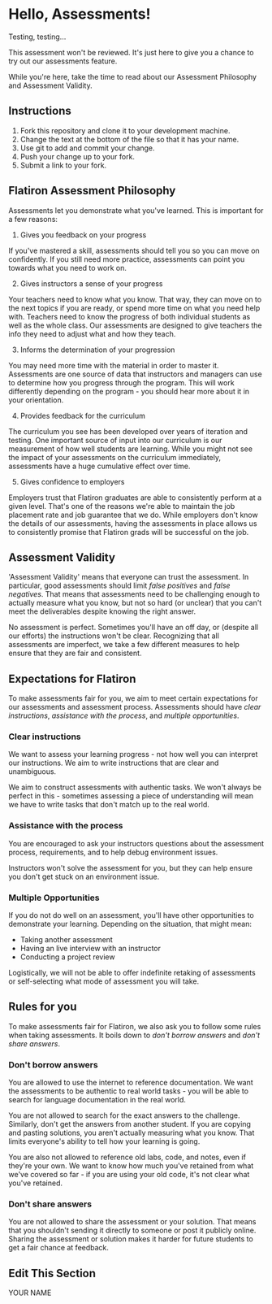# Hello, Assessments!

Testing, testing...

This assessment won't be reviewed. It's just here to give you a chance to try out our assessments feature.

While you're here, take the time to read about our Assessment Philosophy and Assessment Validity.

## Instructions

1. Fork this repository and clone it to your development machine.
2. Change the text at the bottom of the file so that it has your name.
3. Use git to add and commit your change.
4. Push your change up to your fork.
5. Submit a link to your fork.

## Flatiron Assessment Philosophy

Assessments let you demonstrate what you've learned. This is important for a few reasons:

1. Gives you feedback on your progress

If you've mastered a skill, assessments should tell you so you can move on confidently. If you still need more practice, assessments can point you towards what you need to work on.

2. Gives instructors a sense of your progress

Your teachers need to know what you know. That way, they can move on to the next topics if you are ready, or spend more time on what you need help with. Teachers need to know the progress of both individual students as well as the whole class. Our assessments are designed to give teachers the info they need to adjust what and how they teach.

3. Informs the determination of your progression

You may need more time with the material in order to master it. Assessments are one source of data that instructors and managers can use to determine how you progress through the program. This will work differently depending on the program - you should hear more about it in your orientation.

4. Provides feedback for the curriculum

The curriculum you see has been developed over years of iteration and testing. One important source of input into our curriculum is our measurement of how well students are learning. While you might not see the impact of your assessments on the curriculum immediately, assessments have a huge cumulative effect over time.

5. Gives confidence to employers

Employers trust that Flatiron graduates are able to consistently perform at a given level. That's one of the reasons we're able to maintain the job placement rate and job guarantee that we do. While employers don't know the details of our assessments, having the assessments in place allows us to consistently promise that Flatiron grads will be successful on the job. 


## Assessment Validity

'Assessment Validity' means that everyone can trust the assessment. In particular, good assessments should limit _false positives_ and _false negatives_. That means that assessments need to be challenging enough to actually measure what you know, but not so hard (or unclear) that you can't meet the deliverables despite knowing the right answer.

No assessment is perfect. Sometimes you'll have an off day, or (despite all our efforts) the instructions won't be clear.  Recognizing that all assessments are imperfect, we take a few different measures to help ensure that they are fair and consistent.

## Expectations for Flatiron

To make assessments fair for you, we aim to meet certain expectations for our assessments and assessment process. Assessments should have *clear instructions*, *assistance with the process*, and *multiple opportunities*. 

### Clear instructions

We want to assess your learning progress - not how well you can interpret our instructions. We aim to write instructions that are clear and unambiguous.

We aim to construct assessments with authentic tasks. We won't always be perfect in this - sometimes assessing a piece of understanding will mean we have to write tasks that don't match up to the real world. 

### Assistance with the process

You are encouraged to ask your instructors questions about the assessment process, requirements, and to help debug environment issues. 

Instructors won't solve the assessment for you, but they can help ensure you don't get stuck on an environment issue.

### Multiple Opportunities

If you do not do well on an assessment, you'll have other opportunities to demonstrate your learning. Depending on the situation, that might mean:

- Taking another assessment
- Having an live interview with an instructor
- Conducting a project review

Logistically, we will not be able to offer indefinite retaking of assessments or self-selecting what mode of assessment you will take.

## Rules for you

To make assessments fair for Flatiron, we also ask you to follow some rules when taking assessments. It boils down to 
*don't borrow answers* and *don't share answers*.

### Don't borrow answers

You are allowed to use the internet to reference documentation. We want the assessments to be authentic to real world tasks - you will be able to search for language documentation in the real world. 

You are not allowed to search for the exact answers to the challenge. Similarly, don't get the answers from another student. If you are copying and pasting solutions, you aren't actually measuring what you know. That limits everyone's ability to tell how your learning is going.

You are also not allowed to reference old labs, code, and notes, even if they're your own. We want to know how much you've retained from what we've covered so far - if you are using your old code, it's not clear what you've retained.

### Don't share answers

You are not allowed to share the assessment or your solution. That means that you shouldn't sending it directly to someone or post it publicly online. Sharing the assessment or solution makes it harder for future students to get a fair chance at feedback.

## Edit This Section

YOUR NAME

